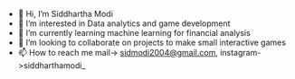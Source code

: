- 👋 Hi, I’m Siddhartha Modi
- 👀 I’m interested in Data analytics and game development
- 🌱 I’m currently learning machine learning for financial analysis
- 💞️ I’m looking to collaborate on projects to make small interactive games
- 📫 How to reach me mail-> sidmodi2004@gmail.com, instagram->siddharthamodi_

<!---
modisiddhartha/modisiddhartha is a ✨ special ✨ repository because its `README.md` (this file) appears on your GitHub profile.
You can click the Preview link to take a look at your changes.
--->
